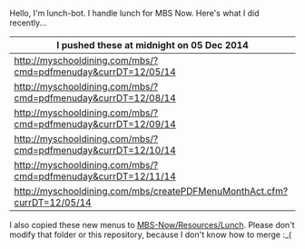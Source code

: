 Hello, I'm lunch-bot. I handle lunch for MBS Now. Here's what I did recently...

I pushed these at midnight on 05 Dec 2014|
--- |
| http://myschooldining.com/mbs/?cmd=pdfmenuday&currDT=12/05/14
| http://myschooldining.com/mbs/?cmd=pdfmenuday&currDT=12/08/14
| http://myschooldining.com/mbs/?cmd=pdfmenuday&currDT=12/09/14
| http://myschooldining.com/mbs/?cmd=pdfmenuday&currDT=12/10/14
| http://myschooldining.com/mbs/?cmd=pdfmenuday&currDT=12/11/14
| http://myschooldining.com/mbs/createPDFMenuMonthAct.cfm?currDT=12/05/14
I also copied these new menus to [MBS-Now/Resources/Lunch](https://github.com/mbsdev/MBS-Now/Resources/Lunch). Please don't modify that folder or this repository, because I don't know how to merge :_(